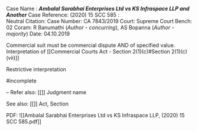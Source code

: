Case Name : ***Ambalal Sarabhai Enterprises Ltd vs KS Infraspace LLP and Another***
Case Reference: (2020) 15 SCC 585 :  
Neutral Citation:
Case Number: CA 7843/2019
Court: Supreme Court
Bench: 02
Coram: R Banumathi (*Author - concurring*), AS Bopanna (*Author - majority*)
Date: 04.10.2019

Commercial suit must be commercial dispute AND of specified value.
Interpretation of [[Commercial Courts Act - Section 2(1)(c)#Section 2(1)(c)(vii)]]

Restrictive interpretation

#incomplete 

–
Refer also:
[[]]
Judgment name

See also:
[[]] 
Act, Section

PDF:
![[Ambalal Sarabhai Enterprises Ltd vs KS Infraspace LLP, (2020) 15 SCC 585.pdf]]